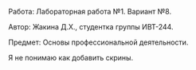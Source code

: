 Работа: Лабораторная работа №1. Вариант №8. 



Автор: Жакина Д.Х., студентка группы ИВТ-244.



Предмет: Основы профессиональной деятельности.



Я не понимаю как добавить скрины.
